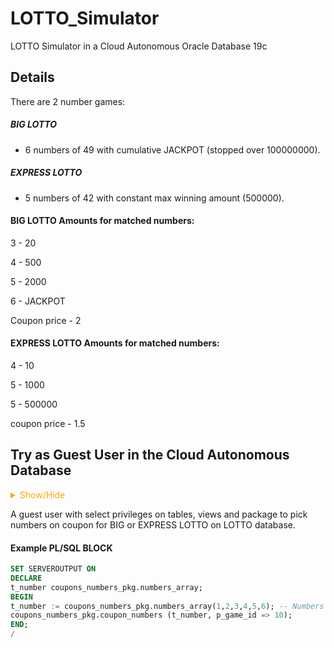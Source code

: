 # LOTTO_Simulator

LOTTO Simulator in a Cloud Autonomous Oracle Database 19c

## Details 
There are 2 number games: 

##### BIG LOTTO 
- 6 numbers of 49 with cumulative JACKPOT (stopped over 100000000). 

##### EXPRESS LOTTO 
- 5 numbers of 42 with constant max winning amount (500000).

#### BIG LOTTO Amounts for matched numbers:

3 - 20

4 - 500 

5 - 2000

6 - JACKPOT

Coupon price  - 2

#### EXPRESS LOTTO Amounts for matched numbers:
4 - 10

5 - 1000 

5 - 500000

coupon price  - 1.5
 

## Try as Guest User in the Cloud Autonomous Database

<details><summary style="color:orange;">Show/Hide</summary>  
<p>
  
[LINK](https://g40fde3dc770a47-yc4l01uh4y51whe6.adb.eu-frankfurt-1.oraclecloudapps.com/ords/lotto_user/sign-in/?username=LOTTO_USER&r=_sdw%2F)

| Login     | Password    | 
| :-------- | :-------    | 
| `LOTTO_USER` | `GUEST$haslo1`    | 

</p>

</p>
</details>

A guest user with select privileges on tables, views and package to pick numbers on coupon for BIG or EXPRESS LOTTO on LOTTO database.

#### Example PL/SQL BLOCK
```SQL
SET SERVEROUTPUT ON
DECLARE
t_number coupons_numbers_pkg.numbers_array;
BEGIN
t_number := coupons_numbers_pkg.numbers_array(1,2,3,4,5,6); -- Numbers for coupon
coupons_numbers_pkg.coupon_numbers (t_number, p_game_id => 10);
END;
/
```

